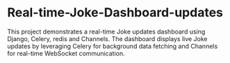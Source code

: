 # Real-time-Joke-Dashboard-updates
This project demonstrates a real-time Joke updates dashboard using Django, Celery, redis and Channels. The dashboard displays live Joke updates by leveraging Celery for background data fetching and Channels for real-time WebSocket communication.
